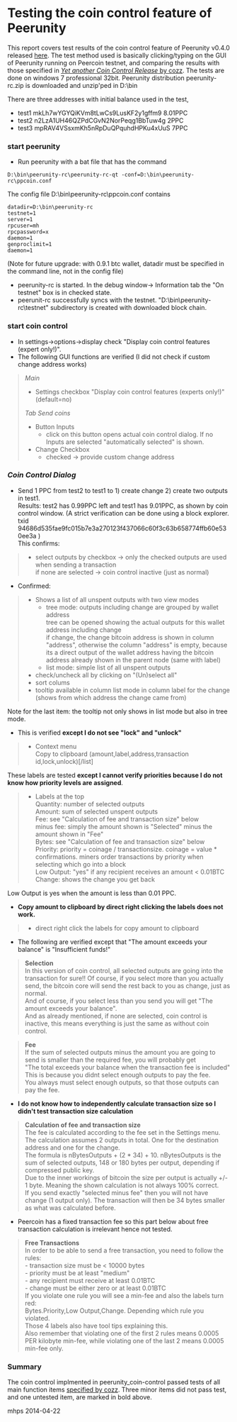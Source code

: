 Testing the coin control feature of Peerunity
===================================================

This report covers test results of the coin control feature of Peerunity v0.4.0 released [here](http://www.peercointalk.org/index.php?topic=2648.msg23426#msg23426). The test method used is basically clicking/typing on the GUI of Peerunity running on Peercoin testnet, and comparing the results with those specified in [_Yet another Coin Control Release_ by cozz](https://bitcointalk.org/index.php?topic=144331.0). The tests are done on windows 7 professional 32bit. Peerunity distribution peerunity-rc.zip is downloaded and unzip'ped in D:\bin

There are three addresses with initial balance used in the test, 
* test1  mkLh7wYGYQiKVm8tLwCs9LusKF2y1gffm9  8.01PPC 
* test2  n2LzA1UH46QZPdCGvN2NorPeqg1BbTuw4g  2PPC 
* test3  mpRAV4VSsxmKh5nRpDuQPquhdHPKu4xUuS  7PPC 

### start peerunity

* Run peerunity with a bat file that has the command
```
D:\bin\peerunity-rc\peerunity-rc-qt -conf=D:\bin\peerunity-rc\ppcoin.conf
```
The config file D:\bin\peerunity-rc\ppcoin.conf contains
```
datadir=D:\bin\peerunity-rc
testnet=1
server=1
rpcuser=mh
rpcpassword=x
daemon=1
genproclimit=1
daemon=1
```
(Note for future upgrade: with 0.9.1 btc wallet, datadir must be specified in the command line, not in the config file)

* peerunity-rc is started. In the debug window-> Information tab the "On testnet" box is in checked state. 
* peerunit-rc successfully syncs with the testnet. "D:\bin\peerunity-rc\testnet" subdirectory is created with downloaded block chain.

### start coin control

* In settings->options->display check "Display coin control features (expert only!)".
* The following GUI functions are verified (I did not check if custom change address works)

> _Main_
>   * Settings checkbox "Display coin control features (experts only!)" (default=no)
>
> _Tab Send coins_
>   * Button Inputs
>     * click on this button opens actual coin control dialog. If no Inputs are selected "automatically selected" is shown.
>   * Change Checkbox
>     * checked -> provide custom change address

### _Coin Control Dialog_ 

* Send 1 PPC from test2 to test1 to 1) create change 2) create two outputs in test1.  
  Results: test2 has 0.99PPC left and test1 has 9.01PPC, as shown by coin control window. (A strict verification can be done using a block explorer. txid 94686d535fae9fc015b7e3a270123f437066c60f3c63b658774ffb60e530ee3a )  
  This confirms:

>  * select outputs by checkbox -> only the checked outputs are used when sending a transaction  
>    if none are selected -> coin control inactive (just as normal)

* Confirmed:

> 
>  * Shows a list of all unspent outputs with two view modes
>    * tree mode: outputs including change are grouped by wallet address  
>       tree can be opened showing the actual outputs for this wallet address including change  
>       if change, the change bitcoin address is shown in column "address", otherwise the column "address" is empty, because its a direct output of the wallet address having the bitcoin address already shown in the parent node (same with label)
>    * list mode: simple list of all unspent outputs
>  * check/uncheck all by clicking on "(Un)select all"
>  * sort colums
>  * tooltip available in column list mode in column label for the change (shows from which address the change came from)

Note for the last item: the tooltip not only shows in list mode but also in tree mode.

* This is verified **except I do not see "lock" and "unlock"**

>  * Context menu  
>    Copy to clipboard (amount,label,address,transaction id,lock,unlock)[/list]

These labels are tested **except I cannot verify priorities because I do not know how priority levels are assigned**. 

>  * Labels at the top  
>    Quantity: number of selected outputs  
>    Amount: sum of selected unspent outputs  
>    Fee:   see "Calculation of fee and transaction size" below  
>    minus fee: simply the amount shown is "Selected" minus the amount shown in "Fee"  
>    Bytes: see "Calculation of fee and transaction size" below  
>    Priority: priority = coinage / transactionsize. coinage = value * confirmations.  miners order transactions by priority when selecting which go into a block  
>    Low Output: "yes" if any recipient receives an amount < 0.01BTC  
>    Change: shows the change you get back

Low Output is yes when the amount is less than 0.01 PPC.

* **Copy amount to clipboard by direct right clicking the labels does not work.**

>  * direct right click the labels for copy amount to clipboard

* The following are verified except that "The amount exceeds your balance" is "Insufficient funds!"

> **Selection**  
> In this version of coin control, all selected outputs are going into the transaction for sure!!
> Of course, if you select more than you actually send, the bitcoin core will send the rest back to you as change, just as normal.  
> And of course, if you select less than you send you will get "The amount exceeds your balance".  
> And as already mentioned, if none are selected, coin control is inactive, this means everything is just the same as without coin control.

> **Fee**  
> If the sum of selected outputs minus the amount you are going to send is smaller than the required fee, you will probably get  
> "The total exceeds your balance when the transaction fee is included"  
> This is because you didnt select enough outputs to pay the fee.  
> You always must select enough outputs, so that those outputs can pay the fee.


* **I do not know how to independently calculate transaction size so I didn't test transaction size calculation**

> **Calculation of fee and transaction size**  
> The fee is calculated according to the fee set in the Settings menu.  
> The calculation assumes 2 outputs in total. One for the destination address and one for the change.  
> The formula is nBytesOutputs + (2 * 34) + 10. nBytesOutputs is the sum of selected outputs, 148 or 180 bytes per output, depending if compressed public key.  
> Due to the inner workings of bitcoin the size per output is actually +/- 1 byte. Meaning the shown calculation is not always 100% correct.  
> If you send exactly "selected minus fee" then you will not have change (1 output only). The transaction will then be 34 bytes smaller as what was calculated before.

* Peercoin has a fixed transaction fee so this part below about free transaction calculation is irrelevant hence not tested. 

> **Free Transactions**  
> In order to be able to send a free transaction, you need to follow the rules:  
>     - transaction size must be < 10000 bytes  
>     - priority must be at least "medium"  
>     - any recipient must receive at least 0.01BTC  
>     - change must be either zero or at least 0.01BTC  
>  If you violate one rule you will see a min-fee and also the labels turn red:  
>  Bytes.Priority,Low Output,Change. Depending which rule you violated.  
>  Those 4 labels also have tool tips explaining this.  
>  Also remember that violating one of the first 2 rules means 0.0005 PER kilobyte min-fee,
>  while violating one of the last 2 means 0.0005 min-fee only.


### Summary
The coin control implmented in peerunity_coin-control passed tests of all main function items [specified by cozz](https://bitcointalk.org/index.php?topic=144331.0). Three minor items did not pass test, and one untested item, are marked in bold above.

mhps
2014-04-22


